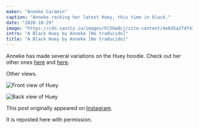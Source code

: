 ```yaml
---
maker: "Anneke Caramin"
caption: "Anneke rocking her latest Huey, this time in black."
date: "2020-10-29"
image: "https://cdn.sanity.io/images/hl5bw8cj/site-content/4e6d5a2fdf43b6904230f7ef7594bbcd41dd8759-640x640.jpg"
intro: "A Black Huey by Anneke [No traducido]"
title: "A Black Huey by Anneke [No traducido]"
---
```


Anneke has made several variations on the Huey hoodie. Check out her other 
ones [here](https://freesewing.org/showcase/anneke-huey/) and 
[here](https://freesewing.org/showcase/anneke-huey-grey/).

Other views.

![Front view of Huey](https://posts.freesewing.org/uploads/anneke_huey_black_anneke2_a377a78430.jpg "Front view of Huey")

![Back view of Huey](https://posts.freesewing.org/uploads/anneke_huey_black_anneke3_02ae401053.jpg "Back view of Huey")

This post originally appeared on 
[Instagram](https://www.instagram.com/p/Bz3jSeJIiYG/?utm_source=ig_web_copy_link).

It is reposted here with permission.
